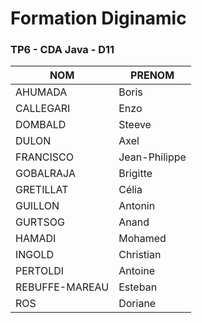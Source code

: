 # Formation Diginamic

### TP6 - CDA Java - D11

| NOM | PRENOM |
| -- | -- |
| AHUMADA | Boris |
| CALLEGARI | Enzo |
| DOMBALD | Steeve |
| DULON | Axel |
| FRANCISCO | Jean-Philippe |
| GOBALRAJA | Brigitte |
| GRETILLAT | Célia |
| GUILLON | Antonin |
| GURTSOG | Anand |
| HAMADI | Mohamed |
| INGOLD | Christian |
| PERTOLDI | Antoine |
| REBUFFE-MAREAU | Esteban |
| ROS | Doriane |
